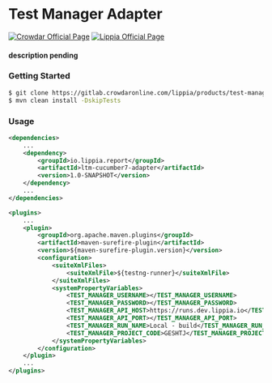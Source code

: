 # Test Manager Adapter
[![Crowdar Official Page](https://img.shields.io/badge/crowdar-official%20page-brightgreen)](https://crowdar.com.ar/)
[![Lippia Official Page](https://img.shields.io/badge/lippia-official%20page-brightgreen)](https://www.lippia.io/)

#### description pending

### Getting Started
```bash
$ git clone https://gitlab.crowdaronline.com/lippia/products/test-manager/adapters/cucumber7-adapter.git && cd "$(basename "$_" .git)"
$ mvn clean install -DskipTests
```

### Usage
```xml
<dependencies>
    ...
    <dependency>
        <groupId>io.lippia.report</groupId>
        <artifactId>ltm-cucumber7-adapter</artifactId>
        <version>1.0-SNAPSHOT</version>
    </dependency>
    ...
</dependencies>

<plugins>
    ...
    <plugin>
        <groupId>org.apache.maven.plugins</groupId>
        <artifactId>maven-surefire-plugin</artifactId>
        <version>${maven-surefire-plugin.version}</version>
        <configuration>
            <suiteXmlFiles>
                <suiteXmlFile>${testng-runner}</suiteXmlFile>
            </suiteXmlFiles>
            <systemPropertyVariables>
                <TEST_MANAGER_USERNAME></TEST_MANAGER_USERNAME>
                <TEST_MANAGER_PASSWORD></TEST_MANAGER_PASSWORD>
                <TEST_MANAGER_API_HOST>https://runs.dev.lippia.io</TEST_MANAGER_API_HOST>
                <TEST_MANAGER_API_PORT></TEST_MANAGER_API_PORT>
                <TEST_MANAGER_RUN_NAME>Local - build</TEST_MANAGER_RUN_NAME>
                <TEST_MANAGER_PROJECT_CODE>GESHTJ</TEST_MANAGER_PROJECT_CODE>
            </systemPropertyVariables>
        </configuration>
    </plugin>
    ...
</plugins>
```